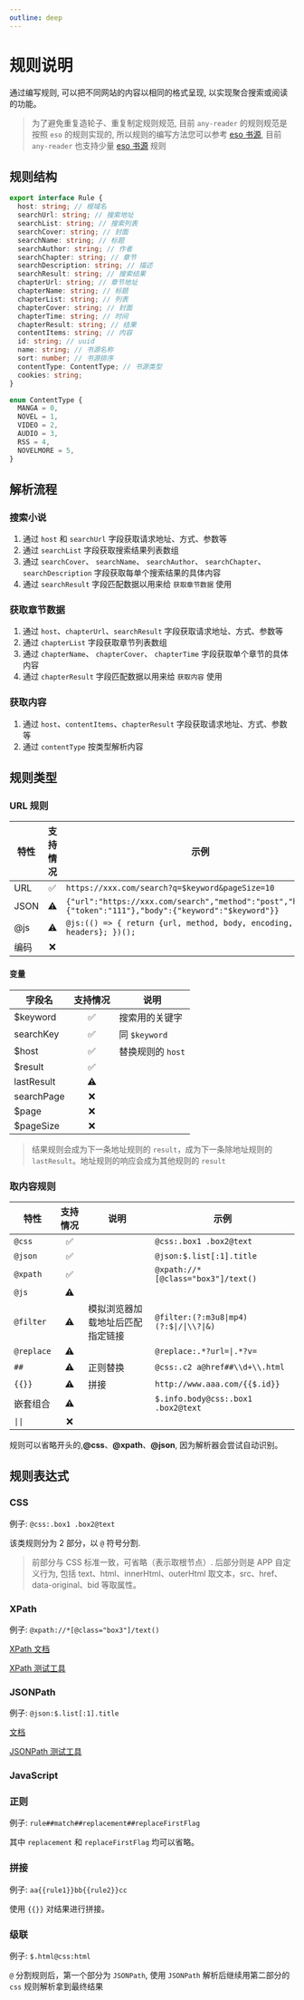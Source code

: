 ```yaml
---
outline: deep
---
```


# 规则说明

通过编写规则, 可以把不同网站的内容以相同的格式呈现, 以实现聚合搜索或阅读的功能。

> 为了避免重复造轮子、重复制定规则规范, 目前 `any-reader` 的规则规范是按照 `eso` 的规则实现的, 所以规则的编写方法您可以参考 [eso 书源](https://github.com/mabDc/eso_source), 目前 `any-reader` 也支持少量 [eso 书源](https://github.com/mabDc/eso_source) 规则

## 规则结构

```typescript
export interface Rule {
  host: string; // 根域名
  searchUrl: string; // 搜索地址
  searchList: string; // 搜索列表
  searchCover: string; // 封面
  searchName: string; // 标题
  searchAuthor: string; // 作者
  searchChapter: string; // 章节
  searchDescription: string; // 描述
  searchResult: string; // 搜索结果
  chapterUrl: string; // 章节地址
  chapterName: string; // 标题
  chapterList: string; // 列表
  chapterCover: string; // 封面
  chapterTime: string; // 时间
  chapterResult: string; // 结果
  contentItems: string; // 内容
  id: string; // uuid
  name: string; // 书源名称
  sort: number; // 书源排序
  contentType: ContentType; // 书源类型
  cookies: string;
}

enum ContentType {
  MANGA = 0,
  NOVEL = 1,
  VIDEO = 2,
  AUDIO = 3,
  RSS = 4,
  NOVELMORE = 5,
}
```

## 解析流程

### 搜索小说

1. 通过 `host` 和 `searchUrl` 字段获取请求地址、方式、参数等
2. 通过 `searchList` 字段获取搜索结果列表数组
3. 通过 `searchCover`、 `searchName`、 `searchAuthor`、 `searchChapter`、 `searchDescription` 字段获取每单个搜索结果的具体内容
4. 通过 `searchResult` 字段匹配数据以用来给 `获取章节数据` 使用

### 获取章节数据

1. 通过 `host`、`chapterUrl`、`searchResult` 字段获取请求地址、方式、参数等
2. 通过 `chapterList` 字段获取章节列表数组
3. 通过 `chapterName`、 `chapterCover`、 `chapterTime` 字段获取单个章节的具体内容
4. 通过 `chapterResult` 字段匹配数据以用来给 `获取内容` 使用

### 获取内容

1. 通过 `host`、`contentItems`、`chapterResult` 字段获取请求地址、方式、参数等
2. 通过 `contentType` 按类型解析内容

## 规则类型

### URL 规则

| 特性 | 支持情况 | 示例                                                                                                       |
| ---- | :------: | ---------------------------------------------------------------------------------------------------------- |
| URL  |    ✅    | `https://xxx.com/search?q=$keyword&pageSize=10`                                                            |
| JSON |    ⚠️    | `{"url":"https://xxx.com/search","method":"post","headers":{"token":"111"},"body":{"keyword":"$keyword"}}` |
| @js  |    ⚠️    | `@js:(() => { return {url, method, body, encoding, headers}; })();`                                        |
| 编码 |    ❌    |                                                                                                            |

#### 变量

| 字段名     | 支持情况 | 说明              |
| ---------- | :------: | ----------------- |
| $keyword   |    ✅    | 搜索用的关键字    |
| searchKey  |    ✅    | 同 `$keyword`     |
| $host      |    ✅    | 替换规则的 `host` |
| $result    |    ✅    |                   |
| lastResult |    ⚠️    |                   |
| searchPage |    ❌    |                   |
| $page      |    ❌    |                   |
| $pageSize  |    ❌    |                   |

> 结果规则会成为下一条地址规则的 `result`，成为下一条除地址规则的 `lastResult`。地址规则的响应会成为其他规则的 `result`

### 取内容规则

| 特性       | 支持情况 | 说明                             | 示例                                    |
| ---------- | :------: | -------------------------------- | --------------------------------------- |
| `@css`     |    ✅    |                                  | `@css:.box1 .box2@text`                 |
| `@json`    |    ✅    |                                  | `@json:$.list[:1].title`                |
| `@xpath`   |    ✅    |                                  | `@xpath://*[@class="box3"]/text()`      |
| `@js`      |    ⚠️    |                                  |                                         |
| `@filter`  |    ⚠️    | 模拟浏览器加载地址后匹配指定链接 | `@filter:(?:m3u8\|mp4)(?:$\|/\|\\?\|&)` |
| `@replace` |    ⚠️    |                                  | `@replace:.*?url=\|.*?v=`               |
| `##`       |    ⚠️    | 正则替换                         | `@css:.c2 a@href##\\d+\\.html`          |
| `{‍​‍{}}`  |    ⚠️    | 拼接                             | `http://www.aaa.com/{‍{$.id}}`          |
| 嵌套组合   |    ⚠️    |                                  | `$.info.body@css:.box1 .box2@text`      |
| `\|\|`     |    ❌    |                                  |                                         |

规则可以省略开头的,**@css**、**@xpath**、**@json**, 因为解析器会尝试自动识别。

## 规则表达式

### CSS

例子: `@css:.box1 .box2@text`

该类规则分为 2 部分，以 `@` 符号分割.

> 前部分与 CSS 标准一致，可省略（表示取根节点）.
> 后部分则是 APP 自定义行为, 包括 text、html、innerHtml、outerHtml 取文本，src、href、data-original、bid 等取属性。

### XPath

例子: `@xpath://*[@class="box3"]/text()`

[XPath 文档](https://developer.mozilla.org/zh-CN/docs/Web/XPath)

[XPath 测试工具](https://extendsclass.com/xpath-tester.html)

### JSONPath

例子: `@json:$.list[:1].title`

[文档](https://github.com/JSONPath-Plus/JSONPath)

[JSONPath 测试工具](https://jsonpath-plus.github.io/JSONPath/demo/)

### JavaScript

### 正则

例子: `rule##match##replacement##replaceFirstFlag`

其中 `replacement` 和 `replaceFirstFlag` 均可以省略。

### 拼接

例子: `aa{‍​‍{rule1}}bb{‍​‍{rule2}}cc`

使用 `{‍​‍{}}` 对结果进行拼接。

### 级联

例子: `$.html@css:html`

`@` 分割规则后，第一个部分为 `JSONPath`, 使用 `JSONPath` 解析后继续用第二部分的 `css` 规则解析拿到最终结果
